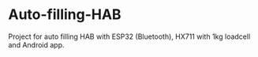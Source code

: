 # Auto-filling-HAB
Project for auto filling HAB with ESP32 (Bluetooth), HX711 with 1kg loadcell and Android app.


